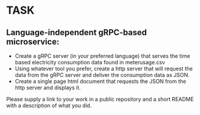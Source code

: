 # TASK

## Language-independent gRPC-based microservice:

- Create a gRPC server (in your preferred language) that serves the time based electricity consumption data found in meterusage.csv
- Using whatever tool you prefer, create a http server that will request the data from the gRPC server and deliver the consumption data as JSON.
- Create a single page html document that requests the JSON from the http server and displays it.

Please supply a link to your work in a public repository and a short README with a description of what you did.
